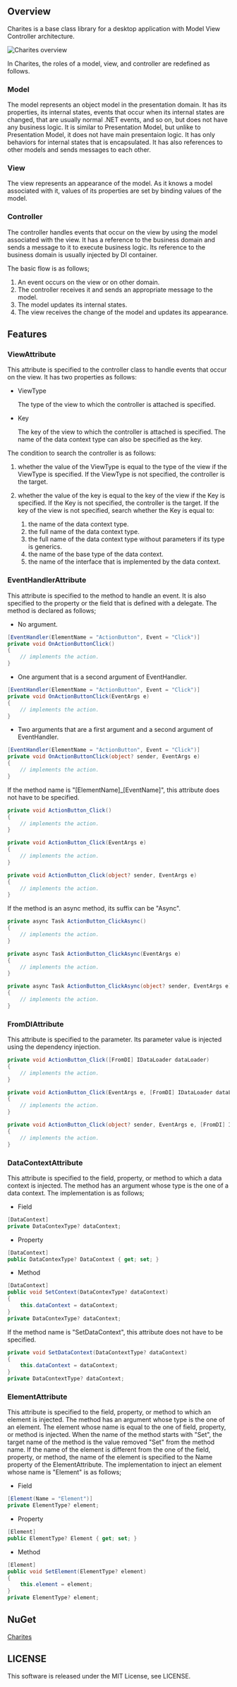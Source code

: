## Overview

Charites is a base class library for a desktop application with Model View Controller architecture.

![Charites overview](Images/mvcsummary.png)

In Charites, the roles of a model, view, and controller are redefined as follows.

### Model

The model represents an object model in the presentation domain.
It has its properties, its internal states, events that occur when its internal states are changed, that are usually normal .NET events, and so on,
but does not have any business logic.
It is similar to Presentation Model, but unlike to Presentation Model, it does not have main presentaion logic.
It has only behaviors for internal states that is encapsulated.
It has also references to other models and sends messages to each other.

### View

The view represents an appearance of the model.
As it knows a model associated with it, values of its properties are set by binding values of the model.

### Controller

The controller handles events that occur on the view by using the model associated with the view.
It has a reference to the business domain and sends a message to it to execute business logic.
Its reference to the business domain is usually injected by DI container.

The basic flow is as follows;

1. An event occurs on the view or on other domain.
1. The controller receives it and sends an appropriate message to the model.
1. The model updates its internal states.
1. The view receives the change of the model and updates its appearance.

## Features

### ViewAttribute

This attribute is specified to the controller class to handle events that occur on the view.
It has two properties as follows:

- ViewType

  The type of the view to which the controller is attached is specified.

- Key

  The key of the view to which the controller is attached is specified. The name of the data context type can also be specified as the key.

The condition to search the controller is as follows:

1. whether the value of the ViewType is equal to the type of the view if the ViewType is specified. If the ViewType is not specified, the controller is the target.
1. whether the value of the key is equal to the key of the view if the Key is specified. If the Key is not specified, the controller is the target. If the key of the view is not specified, search whether the Key is equal to:

   1. the name of the data context type.
   1. the full name of the data context type.
   1. the full name of the data context type without parameters if its type is generics.
   1. the name of the base type of the data context.
   1. the name of the interface that is implemented by the data context.

### EventHandlerAttribute

This attribute is specified to the method to handle an event.
It is also specified to the property or the field that is defined with a delegate.
The method is declared as follows;

- No argument.

``` csharp
[EventHandler(ElementName = "ActionButton", Event = "Click")]
private void OnActionButtonClick()
{
    // implements the action.
}
```

- One argument that is a second argument of EventHandler.

``` csharp
[EventHandler(ElementName = "ActionButton", Event = "Click")]
private void OnActionButtonClick(EventArgs e)
{
    // implements the action.
}
```

- Two arguments that are a first argument and a second argument of EventHandler.

``` csharp
[EventHandler(ElementName = "ActionButton", Event = "Click")]
private void OnActionButtonClick(object? sender, EventArgs e)
{
    // implements the action.
}
```

If the method name is "[ElementName]_[EventName]", this attribute does not have to be specified.

``` csharp
private void ActionButton_Click()
{
    // implements the action.
}

private void ActionButton_Click(EventArgs e)
{
    // implements the action.
}

private void ActionButton_Click(object? sender, EventArgs e)
{
    // implements the action.
}
```

If the method is an async method, its suffix can be "Async".

``` csharp
private async Task ActionButton_ClickAsync()
{
    // implements the action.
}

private async Task ActionButton_ClickAsync(EventArgs e)
{
    // implements the action.
}

private async Task ActionButton_ClickAsync(object? sender, EventArgs e)
{
    // implements the action.
}
```

### FromDIAttribute

This attribute is specified to the parameter. Its parameter value is injected using the dependency injection.

``` csharp
private void ActionButton_Click([FromDI] IDataLoader dataLoader)
{
    // implements the action.
}

private void ActionButton_Click(EventArgs e, [FromDI] IDataLoader dataLoader)
{
    // implements the action.
}

private void ActionButton_Click(object? sender, EventArgs e, [FromDI] IDataLoader dataLoader)
{
    // implements the action.
}
```

### DataContextAttribute

This attribute is specified to the field, property, or method to which a data context is injected.
The method has an argument whose type is the one of a data context.
The implementation is as follows;

- Field

``` csharp
[DataContext]
private DataContexType? dataContext;
```

- Property

``` csharp
[DataContext]
public DataContexType? DataContext { get; set; }
```

- Method

``` csharp
[DataContext]
public void SetContext(DataContexType? dataContext)
{
    this.dataContext = dataContext;
}
private DataContexType? dataContext;
```

If the method name is "SetDataContext", this attribute does not have to be specified.

``` csharp
private void SetDataContext(DataContextType? dataContext)
{
    this.dataContext = dataContext;
}
private DataContextType? dataContext;
```

### ElementAttribute

This attribute is specified to the field, property, or method to which an element is injected.
The method has an argument whose type is the one of an element.
The element whose name is equal to the one of field, property, or method is injected.
When the name of the method starts with "Set", the target name of the method is the value removed "Set" from the method name.
If the name of the element is different from the one of the field, property, or method,
the name of the element is specified to the Name property of the ElementAttribute.
The implementation to inject an element whose name is "Element" is as follows;

- Field

``` csharp
[Element(Name = "Element")]
private ElementType? element;
```

- Property

``` csharp
[Element]
public ElementType? Element { get; set; }
```

- Method

``` csharp
[Element]
public void SetElement(ElementType? element)
{
    this.element = element;
}
private ElementType? element;
```

## NuGet

[Charites](https://www.nuget.org/packages/Charites/)

## LICENSE

This software is released under the MIT License, see LICENSE.